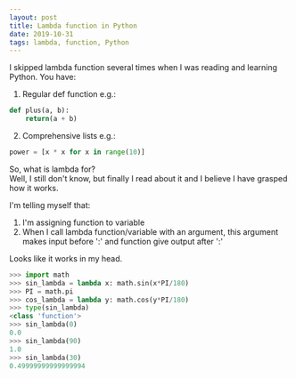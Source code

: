 ```yaml
---
layout: post
title: Lambda function in Python
date: 2019-10-31
tags: lambda, function, Python 
---
```


I skipped lambda function several times when I was reading and learning Python. You have:

1. Regular def function e.g.:

```python
def plus(a, b):
	return(a + b)
```

2. Comprehensive lists e.g.:

```python
power = [x * x for x in range(10)]
```

So, what is lambda for?  
Well, I still don't know, but finally I read about it and I believe I have grasped how it works.

I'm telling myself that:

1. I'm assigning function to variable  
2. When I call lambda function/variable with an argument, this argument makes input before ':' and function give output after ':'

Looks like it works in my head. 

```python
>>> import math
>>> sin_lambda = lambda x: math.sin(x*PI/180)
>>> PI = math.pi
>>> cos_lambda = lambda y: math.cos(y*PI/180)
>>> type(sin_lambda)
<class 'function'>
>>> sin_lambda(0)
0.0
>>> sin_lambda(90)
1.0
>>> sin_lambda(30)
0.49999999999999994
```
